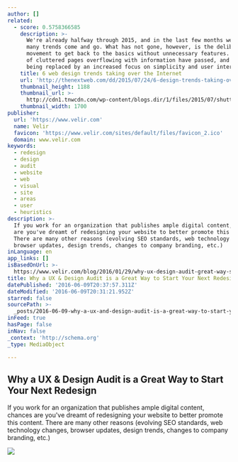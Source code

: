 ```yaml
---
author: []
related:
  - score: 0.5758366585
    description: >-
      We're already halfway through 2015, and in the last few months we've seen
      many trends come and go. What has not gone, however, is the deliberate
      movement to get back to the basics without unnecessary features. The days
      of cluttered pages overflowing with information have passed, and they're
      being replaced by an increased focus on simplicity and user interface.
    title: 6 web design trends taking over the Internet
    url: 'http://thenextweb.com/dd/2015/07/24/6-design-trends-taking-over-the-web/'
    thumbnail_height: 1188
    thumbnail_url: >-
      http://cdn1.tnwcdn.com/wp-content/blogs.dir/1/files/2015/07/shutterstock_272654909.jpg
    thumbnail_width: 1700
publisher:
  url: 'https://www.velir.com'
  name: Velir
  favicon: 'https://www.velir.com/sites/default/files/favicon_2.ico'
  domain: www.velir.com
keywords:
  - redesign
  - design
  - audit
  - website
  - web
  - visual
  - site
  - areas
  - user
  - heuristics
description: >-
  If you work for an organization that publishes ample digital content, chances
  are you've dreamt of redesigning your website to better promote this content.
  There are many other reasons (evolving SEO standards, web technology changes,
  browser updates, design trends, changes to company branding, etc.)
inLanguage: en
app_links: []
isBasedOnUrl: >-
  https://www.velir.com/blog/2016/01/29/why-ux-design-audit-great-way-start-your-next-redesign
title: Why a UX & Design Audit is a Great Way to Start Your Next Redesign
datePublished: '2016-06-09T20:37:57.311Z'
dateModified: '2016-06-09T20:31:21.952Z'
starred: false
sourcePath: >-
  _posts/2016-06-09-why-a-ux-and-design-audit-is-a-great-way-to-start-your-next-re.md
inFeed: true
hasPage: false
inNav: false
_context: 'http://schema.org'
_type: MediaObject

---
```

<article style=""><h1>Why a UX &amp; Design Audit is a Great Way to Start Your Next Redesign</h1><p>If you work for an organization that publishes ample digital content, chances are you've dreamt of redesigning your website to better promote this content. There are many other reasons (evolving SEO standards, web technology changes, browser updates, design trends, changes to company branding, etc.)</p><img src="https://www.velir.com/sites/default/files/styles/image_panel_large/public/Why%20a%20UX-Design%20Audit%20is%20a%20Great%20Way%20to%20Start%20Your%20Next%20Redesign%20-%20Best%20Practices.jpg?itok=JpkeSYaW" /></article>